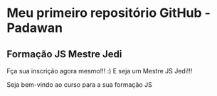 # Meu primeiro repositório GitHub - Padawan
## Formação JS Mestre Jedi

Fça sua inscrição agora mesmo!!! :) E seja um Mestre JS Jedi!!!

Seja bem-vindo ao curso para a sua formação JS
